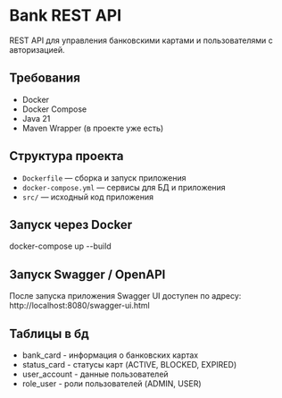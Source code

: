 # Bank REST API

REST API для управления банковскими картами и пользователями с авторизацией.


## Требования

- Docker
- Docker Compose
- Java 21 
- Maven Wrapper (в проекте уже есть)

## Структура проекта

- `Dockerfile` — сборка и запуск приложения
- `docker-compose.yml` — сервисы для БД и приложения
- `src/` — исходный код приложения

## Запуск через Docker

docker-compose up --build

## Запуск Swagger / OpenAPI
После запуска приложения Swagger UI доступен по адресу:
http://localhost:8080/swagger-ui.html

## Таблицы в бд

- bank_card - информация о банковских картах
- status_card - статусы карт (ACTIVE, BLOCKED, EXPIRED)
- user_account - данные пользователей
- role_user - роли пользователей (ADMIN, USER)
